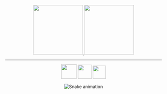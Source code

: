 
<div align="center">
  <a href="https://github.com/elton-aq">
  <img height="160em" src="https://github-readme-stats.vercel.app/api?username=elton-aq&show_icons=true&theme=tokyonight&include_all_commits=true&count_private=true"/>
  <img height="160em" src="https://github-readme-stats.vercel.app/api/top-langs/?username=elton-aq&layout=compact&langs_count=7&theme=tokyonight"/>
</div>

---

<div align="center"> 
  <a href = "mailto:eltonaquino140@gmail.com"><img height="46" width="50" src="https://cdn-icons-png.flaticon.com/512/5968/5968534.png" target="_blank"></a>
  <a href="https://www.linkedin.com/in/elton-aq" target="_blank"><img height="45" width="45" src="https://external-content.duckduckgo.com/ip3/br.linkedin.com.ico" target="_blank"></a> 
  <a href="https://instagram.com/elton_aq" target="_blank"><img height="42" width="42" src="https://upload.wikimedia.org/wikipedia/commons/thumb/e/e7/Instagram_logo_2016.svg/100px-Instagram_logo_2016.svg.png" target="_blank"></a>
  
  ![Snake animation](https://github.com/elton_aq/elton_aq/blob/output/github-contribution-grid-snake.svg)
 
</div>
